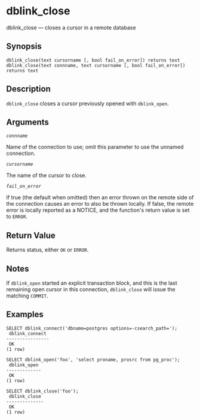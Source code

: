 # dblink\_close

dblink\_close — closes a cursor in a remote database

## Synopsis

```text
dblink_close(text cursorname [, bool fail_on_error]) returns text
dblink_close(text connname, text cursorname [, bool fail_on_error]) returns text
```

## Description

`dblink_close` closes a cursor previously opened with `dblink_open`.

## Arguments

_`connname`_

Name of the connection to use; omit this parameter to use the unnamed connection.

_`cursorname`_

The name of the cursor to close.

_`fail_on_error`_

If true \(the default when omitted\) then an error thrown on the remote side of the connection causes an error to also be thrown locally. If false, the remote error is locally reported as a NOTICE, and the function's return value is set to `ERROR`.

## Return Value

Returns status, either `OK` or `ERROR`.

## Notes

If `dblink_open` started an explicit transaction block, and this is the last remaining open cursor in this connection, `dblink_close` will issue the matching `COMMIT`.

## Examples

```text
SELECT dblink_connect('dbname=postgres options=-csearch_path=');
 dblink_connect
----------------
 OK
(1 row)

SELECT dblink_open('foo', 'select proname, prosrc from pg_proc');
 dblink_open
-------------
 OK
(1 row)

SELECT dblink_close('foo');
 dblink_close
--------------
 OK
(1 row)
```


